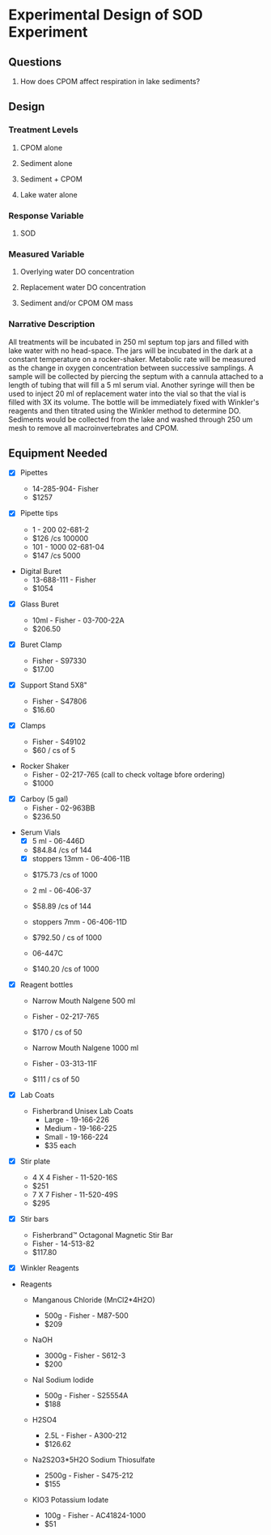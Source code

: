 # Experimental Design of SOD Experiment

## Questions

1. How does CPOM affect respiration in lake sediments?

## Design

### Treatment Levels

1. CPOM alone

2. Sediment alone

3. Sediment + CPOM

4. Lake water alone

### Response Variable

1. SOD

### Measured Variable

1. Overlying water DO concentration

2. Replacement water DO concentration

3. Sediment and/or CPOM OM mass

### Narrative Description

All treatments will be incubated in 250 ml septum top jars and filled with lake water with no head-space. The jars will be incubated in the dark at a constant temperature on a rocker-shaker.  Metabolic rate will be measured as the change in oxygen concentration between successive samplings.  A sample will be collected by piercing the septum with a cannula attached to a length of tubing that will fill a 5 ml serum vial.  Another syringe will then be used to inject 20 ml of replacement water into the vial so that the vial is filled with 3X its volume.  The bottle will be immediately fixed with Winkler's reagents and then titrated using the Winkler method to determine DO.  Sediments would be collected from the lake and washed through 250 um mesh to remove all macroinvertebrates and CPOM.  

## Equipment Needed

* [X] Pipettes
    * 14-285-904- Fisher
    * $1257

* [X] Pipette tips
  * 1 - 200 02-681-2
  * $126 /cs 100000
  * 101 - 1000 02-681-04
  * $147 /cs 5000
 
* Digital Buret
    * 13-688-111 - Fisher
    * $1054

* [X] Glass Buret
    * 10ml - Fisher - 03-700-22A
    * $206.50

* [X] Buret Clamp
    * Fisher - S97330 
    * $17.00

* [X] Support Stand 5X8"
    * Fisher - S47806 
    * $16.60

* [X] Clamps
    * Fisher - S49102 
    * $60 / cs of 5

* Rocker Shaker
    * Fisher - 02-217-765 (call to check voltage bfore ordering)
    * $1000

* [X] Carboy (5 gal)
    * Fisher - 02-963BB 
    * $236.50

* Serum Vials
     * [X] 5 ml - 06-446D
     * $84.84 /cs of 144
     * [X] stoppers 13mm - 06-406-11B 
     * $175.73 /cs of 1000

     * 2 ml - 06-406-37
     * $58.89 /cs of 144
     * stoppers 7mm - 06-406-11D
     * $792.50 / cs of 1000
     * 06-447C
     * $140.20 /cs of 1000

* [X] Reagent bottles
    * Narrow Mouth Nalgene 500 ml
    * Fisher - 02-217-765
    * $170 / cs of 50
  
    * Narrow Mouth Nalgene 1000 ml
    * Fisher - 03-313-11F
    * $111 / cs of 50

* [X] Lab Coats
  * Fisherbrand Unisex Lab Coats
    * Large - 19-166-226
    * Medium - 19-166-225
    * Small - 19-166-224
    * $35 each

* [X] Stir plate
    * 4 X 4 Fisher - 11-520-16S
    * $251
    * 7 X 7 Fisher - 11-520-49S
    * $295

* [X] Stir bars
    * Fisherbrand™ Octagonal Magnetic Stir Bar
    * Fisher - 14-513-82
    * $117.80

* [X] Winkler Reagents
* Reagents
    * Manganous Chloride (MnCl2*4H2O)
        * 500g - Fisher - M87-500
        * $209
   
    * NaOH
        * 3000g - Fisher - S612-3
        * $200

    * NaI Sodium Iodide
        * 500g - Fisher - S25554A
        * $188

    * H2SO4
        * 2.5L - Fisher - A300-212
        * $126.62      
 
    * Na2S2O3*5H2O Sodium Thiosulfate
        * 2500g - Fisher - S475-212
        * $155

    * KIO3 Potassium Iodate
        * 100g - Fisher - AC41824-1000
        * $51

